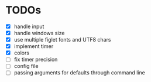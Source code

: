 # TODOs

 - [X] handle input
 - [X] handle windows size
 - [X] use multiple figlet fonts and UTF8 chars
 - [X] implement timer
 - [X] colors
 - [ ] fix timer precision
 - [ ] config file
 - [ ] passing arguments for defaults through command line
